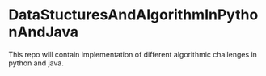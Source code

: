 # DataStucturesAndAlgorithmInPythonAndJava

This repo will contain implementation of different algorithmic challenges in python and java.
